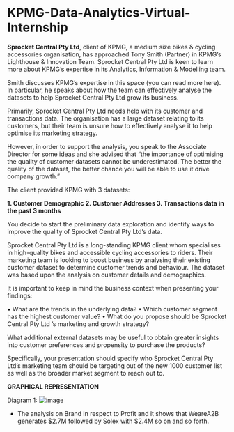# KPMG-Data-Analytics-Virtual-Internship

**Sprocket Central Pty Ltd**, client of KPMG, a medium size bikes & cycling accessories organisation, has approached Tony Smith (Partner) in KPMG’s Lighthouse & Innovation Team. Sprocket Central Pty Ltd is keen to learn more about KPMG’s expertise in its Analytics, Information & Modelling team. 

Smith discusses KPMG’s expertise in this space (you can read more here). In particular, he speaks about how the team can effectively analyse the datasets to help Sprocket Central Pty Ltd grow its business.

Primarily, Sprocket Central Pty Ltd needs help with its customer and transactions data. The organisation has a large dataset relating to its customers, but their team is unsure how to effectively analyse it to help optimise its marketing strategy. 

However, in order to support the analysis, you speak to the Associate Director for some ideas and she advised that “the importance of optimising the quality of customer datasets cannot be underestimated. The better the quality of the dataset, the better chance you will be able to use it drive company growth.”

The client provided KPMG with 3 datasets:

**1.	Customer Demographic 
2.	Customer Addresses
3.	Transactions data in the past 3 months**
   
You decide to start the preliminary data exploration and identify ways to improve the quality of Sprocket Central Pty Ltd’s data.

Sprocket Central Pty Ltd is a long-standing KPMG client whom specialises in high-quality bikes and accessible cycling accessories to riders. Their marketing team is looking to boost business by analysing their existing customer dataset to determine customer trends and behaviour. 
The dataset was based upon the analysis on customer details and demographics.

It is important to keep in mind the business context when presenting your findings:

•	What are the trends in the underlying data?
•	Which customer segment has the highest customer value?
•	What do you propose should be Sprocket Central Pty Ltd ’s marketing and growth strategy?

What additional external datasets may be useful to obtain greater insights into customer preferences and propensity to purchase the products?

Specifically, your presentation should specify who Sprocket Central Pty Ltd’s marketing team should be targeting out of the new 1000 customer list as well as the broader market segment to reach out to. 

**GRAPHICAL REPRESENTATION**

Diagram 1: 
![image](https://github.com/Rishi-Kalpa/ECommerce-Sales-Analysis-Dashboard/assets/98646729/c201788b-5817-4e84-8508-4d833acf0952)
 -  The analysis on Brand in respect to Profit and it shows that WeareA2B generates $2.7M followed by Solex with $2.4M so on and so forth.
